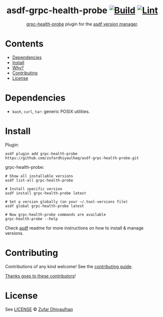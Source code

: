 <div align="center">

# asdf-grpc-health-probe [![Build](https://github.com/zufardhiyaulhaq/asdf-grpc-health-probe/actions/workflows/build.yml/badge.svg)](https://github.com/zufardhiyaulhaq/asdf-grpc-health-probe/actions/workflows/build.yml) [![Lint](https://github.com/zufardhiyaulhaq/asdf-grpc-health-probe/actions/workflows/lint.yml/badge.svg)](https://github.com/zufardhiyaulhaq/asdf-grpc-health-probe/actions/workflows/lint.yml)


[grpc-health-probe](https://github.com/aquasecurity/grpc-health-probe) plugin for the [asdf version manager](https://asdf-vm.com).

</div>

# Contents

- [Dependencies](#dependencies)
- [Install](#install)
- [Why?](#why)
- [Contributing](#contributing)
- [License](#license)

# Dependencies

- `bash`, `curl`, `tar`: generic POSIX utilities.

# Install

Plugin:

```shell
asdf plugin add grpc-health-probe https://github.com/zufardhiyaulhaq/asdf-grpc-health-probe.git
```

grpc-health-probe:

```shell
# Show all installable versions
asdf list-all grpc-health-probe

# Install specific version
asdf install grpc-health-probe latest

# Set a version globally (on your ~/.tool-versions file)
asdf global grpc-health-probe latest

# Now grpc-health-probe commands are available
grpc-health-probe --help
```

Check [asdf](https://github.com/asdf-vm/asdf) readme for more instructions on how to
install & manage versions.

# Contributing

Contributions of any kind welcome! See the [contributing guide](contributing.md).

[Thanks goes to these contributors](https://github.com/zufardhiyaulhaq/asdf-grpc-health-probe/graphs/contributors)!

# License

See [LICENSE](LICENSE) © [Zufar Dhiyaulhaq](https://github.com/zufardhiyaulhaq/)
